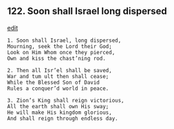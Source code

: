 
## 122.  Soon shall Israel long dispersed
[edit](https://docs.google.com/document/d/1vQTGoMaY2VShvJa2OYt_Q9TSP1waj-B2/edit?mode=html)



    1. Soon shall Israel, long dispersed,
    Mourning, seek the Lord their God; 
    Look on Him Whom once they pierced, 
    Own and kiss the chast’ning rod.

    2. Then all Isr’el shall be saved,
    War and tum ult then shall cease; 
    While the Blessed Son of David 
    Rules a conquer’d world in peace.

    3. Zion’s King shall reign victorious,
    All the earth shall own His sway;
    He will make His kingdom glorious, 
    And shall reign through endless day.
